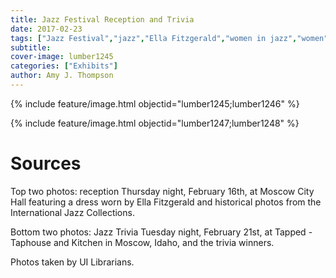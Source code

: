 ```yaml
---
title: Jazz Festival Reception and Trivia
date: 2017-02-23
tags: ["Jazz Festival","jazz","Ella Fitzgerald","women in jazz","women"]
subtitle: 
cover-image: lumber1245
categories: ["Exhibits"]
author: Amy J. Thompson
---
```


{% include feature/image.html objectid="lumber1245;lumber1246" %}

{% include feature/image.html objectid="lumber1247;lumber1248" %}

# Sources

Top two photos: reception Thursday night, February 16th, at Moscow City Hall featuring a dress worn by Ella Fitzgerald and historical photos from the International Jazz Collections.

Bottom two photos: Jazz Trivia Tuesday night, February 21st, at Tapped - Taphouse and Kitchen in Moscow, Idaho, and the trivia winners.

Photos taken by UI Librarians.